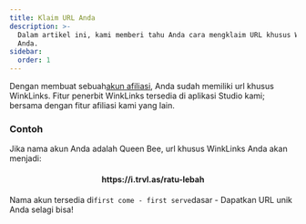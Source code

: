 ```yaml
---
title: Klaim URL Anda
description: >-
  Dalam artikel ini, kami memberi tahu Anda cara mengklaim URL khusus WinkLinks
  Anda.
sidebar:
  order: 1
---
```

Dengan membuat sebuah[akun afiliasi](/studio/what-is-studio), Anda sudah memiliki url khusus WinkLinks. Fitur penerbit WinkLinks tersedia di aplikasi Studio kami; bersama dengan fitur afiliasi kami yang lain.

### Contoh

Jika nama akun Anda adalah Queen Bee, url khusus WinkLinks Anda akan menjadi:

<h4 align="center">https://i.trvl.as/ratu-lebah</h4>


Nama akun tersedia di`first come - first serve`dasar - Dapatkan URL unik Anda selagi bisa!

